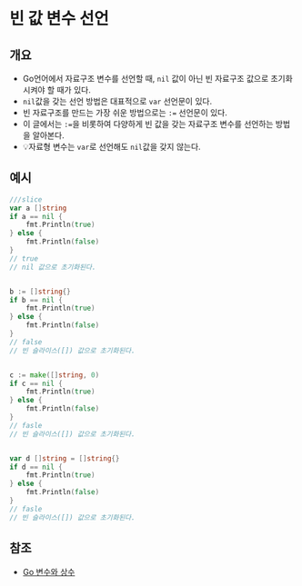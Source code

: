 # 빈 값 변수 선언

## 개요

- Go언어에서 자료구조 변수를 선언할 때, `nil` 값이 아닌 빈 자료구조 값으로 초기화 시켜야 할 때가 있다. 
-  `nil`값을 갖는 선언 방법은 대표적으로  `var` 선언문이 있다.
- 빈 자료구조를 만드는 가장 쉬운 방법으로는 `:=` 선언문이 있다.
- 이 글에서는 `:=`을 비롯하여 다양하게 빈 값을 갖는 자료구조 변수를 선언하는 방법을 알아본다.
- 💡자료형 변수는 `var`로 선언해도 `nil`값을 갖지 않는다.



## 예시

```go
///slice
var a []string  
if a == nil { 
    fmt.Println(true) 
} else { 
    fmt.Println(false) 
} 
// true
// nil 값으로 초기화된다.


b := []string{} 
if b == nil { 
    fmt.Println(true) 
} else { 
    fmt.Println(false) 
} 
// false
// 빈 슬라이스([]) 값으로 초기화된다.


c := make([]string, 0) 
if c == nil { 
    fmt.Println(true) 
} else { 
    fmt.Println(false) 
} 
// fasle
// 빈 슬라이스([]) 값으로 초기화된다.


var d []string = []string{} 
if d == nil { 
    fmt.Println(true) 
} else { 
    fmt.Println(false) 
}
// fasle
// 빈 슬라이스([]) 값으로 초기화된다.
```



## 참조

- [Go 변수와 상수](http://golang.site/go/article/4-Go-%EB%B3%80%EC%88%98%EC%99%80-%EC%83%81%EC%88%98)